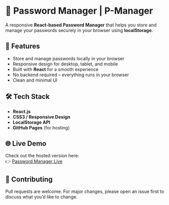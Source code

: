 # 🔐 Password Manager | P-Manager

A responsive **React-based Password Manager** that helps you store and manage your passwords securely in your browser using **localStorage**.  

## 🚀 Features
- Store and manage passwords locally in your browser  
- Responsive design for desktop, tablet, and mobile  
- Built with **React** for a smooth experience  
- No backend required – everything runs in your browser  
- Clean and minimal UI  

## 🛠️ Tech Stack
- **React.js**
- **CSS3 / Responsive Design**
- **LocalStorage API**
- **GitHub Pages** (for hosting)


## 🌐 Live Demo
Check out the hosted version here:  
👉 [Password Manager Live](https://wadoodshaikh.github.io/p-manager/)

## 🤝 Contributing
Pull requests are welcome. For major changes, please open an issue first to discuss what you’d like to change.
